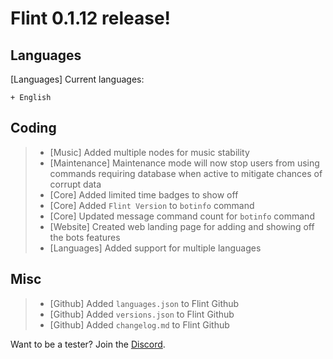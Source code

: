 # Flint 0.1.12 release!



## **Languages** 
[Languages] Current languages:
```
+ English
```




## **Coding**
> - [Music] Added multiple nodes for music stability
> - [Maintenance] Maintenance mode will now stop users from using commands requiring database when active to mitigate chances of corrupt data
> - [Core] Added limited time badges to show off
> - [Core] Added `Flint Version` to `botinfo` command
> - [Core] Updated message command count for `botinfo` command
> - [Website] Created web landing page for adding and showing off the bots features
> - [Languages] Added support for multiple languages



## **Misc**
> - [Github] Added `languages.json` to Flint Github
> - [Github] Added `versions.json` to Flint Github
> - [Github] Added `changelog.md` to Flint Github

Want to be a tester? Join the [Discord](https://discord.gg/c8auE6DFvg).